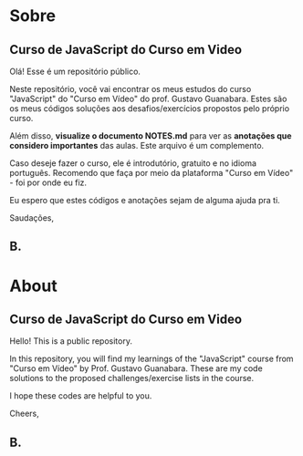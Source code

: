 # Sobre
## Curso de JavaScript do Curso em Video
Olá! Esse é um repositório público.

Neste repositório, você vai encontrar os meus estudos do curso "JavaScript"
do "Curso em Vídeo" do prof. Gustavo Guanabara. Estes são os meus códigos soluções
aos desafios/exercícios propostos pelo próprio curso.

Além disso, **visualize o documento NOTES.md** para ver as **anotações que considero importantes** das aulas. Este arquivo é um complemento.

Caso deseje fazer o curso, ele é introdutório, gratuito e no idioma português. Recomendo que faça por meio da plataforma "Curso em Vídeo" - foi por onde eu fiz.

Eu espero que estes códigos e anotações sejam de alguma ajuda pra ti.

Saudações,

**B.**
---
# About
## Curso de JavaScript do Curso em Video

Hello! This is a public repository.

In this repository, you will find my learnings of the "JavaScript" course
from "Curso em Vídeo" by Prof. Gustavo Guanabara. These are my code solutions
to the proposed challenges/exercise lists in the course.

I hope these codes are helpful to you.

Cheers,

B.
---
